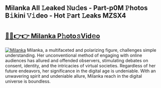 ## Milanka All 𝙻eaked 𝙽u𝚍es - Part-p0M 𝙿hotos B𝚒kini 𝚅𝚒deo - Hot 𝙿art 𝙻eaks MZSX4

# <h2><a href="http://ld0exhv.urlbe.top/?page=Milanka">🔗🔗👉👉 Milanka P𝚑oto𝚜Vid𝚎o</a></h2>

[![Milanka](https://i.imgur.com/eBuTRDB.gif)](http://ld0exhv.urlbe.top/?page=Milanka)
Milanka, a multifaceted and polarizing figure, challenges simple understanding. Her unconventional method of engaging with online audiences has allured and offended observers, stimulating debates on consent, identity, and the intricacies of virtual societies. Regardless of her future endeavors, her significance in the digital age is undeniable. With an unwavering spirit and undeniable allure, Milanka reach in the digital universe is boundless.
